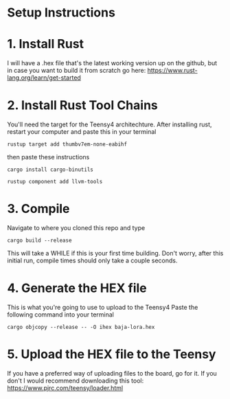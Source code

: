 # Setup Instructions

# 1. Install Rust

I will have a .hex file that's the latest working version up on the github, but in case you want to build it from scratch go here:
https://www.rust-lang.org/learn/get-started

# 2. Install Rust Tool Chains

You'll need the target for the Teensy4 architechture. After installing rust, restart your computer and paste this in your terminal
```
rustup target add thumbv7em-none-eabihf
```
then paste these instructions
```
cargo install cargo-binutils
```
```
rustup component add llvm-tools
```

# 3. Compile

Navigate to where you cloned this repo and type

```
cargo build --release
```
This will take a WHILE if this is your first time building. Don't worry, after this initial run, compile times should only take a couple seconds.

# 4. Generate the HEX file

This is what you're going to use to upload to the Teensy4
Paste the following command into your terminal
```
cargo objcopy --release -- -O ihex baja-lora.hex
```

# 5. Upload the HEX file to the Teensy

If you have a preferred way of uploading files to the board, go for it. If you don't I would recommend downloading this tool: https://www.pjrc.com/teensy/loader.html
